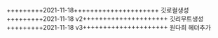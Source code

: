 +++++++++2021-11-18+++++++++++++++++++++
깃로컬생성
+++++++++2021-11-18 v2+++++++++++++++++++++
깃리무트생성
+++++++++2021-11-18 v3+++++++++++++++++++++
원다희 헤더추가
